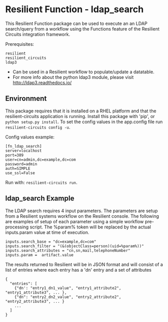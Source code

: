 # Resilient Function - ldap_search

This Resilient Function package can be used to execute an an LDAP search/query from a workflow using the Functions feature of the Resilient
Circuits integration framework.

Prerequisites:
```
resilient
resilient_circuits
ldap3
```
* Can be used in a Resilient workflow to populate/update a datatable.
* For more info about the python ldap3 module, please visit http://ldap3.readthedocs.io/


## Environment

This package requires that it is installed on a RHEL platform and that the resilient-circuits application is running.
Install this package with 'pip', or `python setup.py install`.
To set the config values in the app.config file run `resilient-circuits config -u`.

Config values example:
```
[fn_ldap_search]
server=localhost
port=389
user=cn=admin,dc=example,dc=com
password=admin
auth=SIMPLE
use_ssl=False
```

Run with: `resilient-circuits run`.

## ldap_search Example

The LDAP search requires 4 input parameters. The parameters are setup from a Resilient systems workflow on the Resilient console.
The following are examples of setup of each parameter using a simple workflow pre-processing script. The %param% token
will be replaced by the actual inputs.param value at time of execution.

```
inputs.search_base = "dc=example,dc=com"
inputs.search_filter = "(&(objectClass=person)(uid=%param%))"
inputs.search_attributes = "cn,sn,mail,telephoneNumber"
inputs.param =  artifact.value
```
The results returned to Resilient will be in JSON format and will consist of a list of
entries where each entry has a 'dn' entry and a set of attributes
```
{
  "entries": [
    {"dn': "entry1_dn1_value", "entry1_attribute2", "entry1_attribute3", ... },
    {"dn": "entry2_dn2_value", "entry2_attribute2", "entry2_attribute3", ... }
    ...
  ]
}
```
